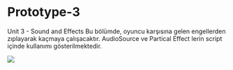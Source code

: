 # Prototype-3
Unit 3 - Sound and Effects Bu bölümde, oyuncu karşısına gelen engellerden zıplayarak kaçmaya çalışacaktır. AudioSource ve Partical Effect lerin script içinde kullanımı gösterilmektedir.

![](prototype-3.gif)
